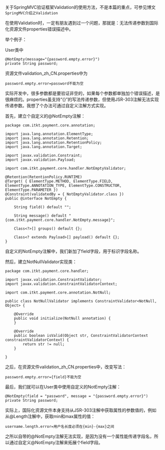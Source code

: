 关于SpringMVC验证框架Validation的使用方法，不是本篇的重点，可参见博文`SpringMVC介绍之Validation`

在使用Validation时，一定有朋友遇到过一个问题，那就是：无法传递参数到国际化资源文件properties错误描述中。

举个例子：

User类中
```
@NotEmpty(message="{password.empty.error}")
private String password;
```

资源文件validation_zh_CN.properties中为
```
password.empty.error=password不能为空
```

实际开发中，很多参数都是要验证非空的，如果每个参数都单独加个错误描述，是很麻烦的。properties虽支持“{}”的写法传递参数，但使用JSR-303注解无法实现传递参数。我想了个办法可通过自定义注解方式实现。

首先，建立个自定义的@NotEmpty注解：
```
package com.itkt.payment.core.annotation;

import java.lang.annotation.ElementType;
import java.lang.annotation.Retention;
import java.lang.annotation.RetentionPolicy;
import java.lang.annotation.Target;

import javax.validation.Constraint;
import javax.validation.Payload;

import com.itkt.payment.core.handler.NotEmptyValidator;

@Retention(RetentionPolicy.RUNTIME)
@Target( { ElementType.METHOD, ElementType.FIELD, ElementType.ANNOTATION_TYPE, ElementType.CONSTRUCTOR, ElementType.PARAMETER })
@Constraint(validatedBy = { NotEmptyValidator.class })
public @interface NotEmpty {

    String field() default "";

    String message() default "{com.itkt.payment.core.handler.NotEmpty.message}";

    Class<?>[] groups() default {};

    Class<? extends Payload>[] payload() default {};
}
```

自定义的NotEmpty注解中，我们新加了field字段，用于标识字段名称。

然后，建立NotNullValidator实现类：

```
package com.itkt.payment.core.handler;

import javax.validation.ConstraintValidator;
import javax.validation.ConstraintValidatorContext;

import com.itkt.payment.core.annotation.NotNull;

public class NotNullValidator implements ConstraintValidator<NotNull, Object> {

    @Override
    public void initialize(NotNull annotation) {
    }

    @Override
    public boolean isValid(Object str, ConstraintValidatorContext constraintValidatorContext) {
        return str != null;
    }

}
```
之后，在资源文件validation_zh_CN.properties中，改变写法：
```
password.empty.error={field}不能为空
```
最后，我们就可以在User类中使用自定义的NotEmpty注解：
```
@NotEmpty(field = "password", message = "{password.empty.error}")
private String password;
```
实际上，国际化资源文件本身支持从JSR-303注解中获取属性的参数值的，例如从@Length注解中，获取min和max属性的值：
```
username.length.error=用户名长度必须在{min}-{max}之间
```
之所以自带的@NotEmpty注解无法实现，是因为没有一个属性能传递字段名，所以通过自定义@NotEmpty注解来拓展个field字段。